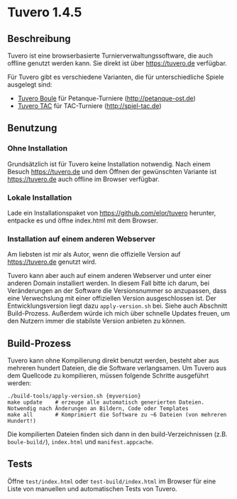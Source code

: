 # Tuvero 1.4.5

## Beschreibung

Tuvero ist eine browserbasierte Turnierverwaltungssoftware, die auch offline genutzt werden kann. Sie direkt ist über <https://tuvero.de> verfügbar.

Für Tuvero gibt es verschiedene Varianten, die für unterschiedliche Spiele ausgelegt sind:

* [Tuvero Boule](https://tuvero.de/boule) für Petanque-Turniere (<http://petanque-ost.de>)
* [Tuvero TAC](https://tuvero.de/tac) für TAC-Turniere (<http://spiel-tac.de>)

## Benutzung

### Ohne Installation

Grundsätzlich ist für Tuvero keine Installation notwendig. Nach einem Besuch <https://tuvero.de> und dem Öffnen der gewünschten Variante ist <https://tuvero.de> auch offline im Browser verfügbar.

### Lokale Installation

Lade ein Installationspaket von <https://github.com/elor/tuvero> herunter, entpacke es und öffne index.html mit dem Browser.

### Installation auf einem anderen Webserver

Am liebsten ist mir als Autor, wenn die offizielle Version auf <https://tuvero.de> genutzt wird.

Tuvero kann aber auch auf einem anderen Webserver und unter einer anderen Domain installiert werden.
In diesem Fall bitte ich darum, bei Veränderungen an der Software die Versionsnummer so anzupassen, dass eine Verwechslung mit einer offiziellen Version ausgeschlossen ist.
Der Entwicklungsversion liegt dazu `apply-version.sh` bei.
Siehe auch Abschnitt Build-Prozess.
Außerdem würde ich mich über schnelle Updates freuen, um den Nutzern immer die stabilste Version anbieten zu können.

## Build-Prozess

Tuvero kann ohne Kompilierung direkt benutzt werden, besteht aber aus mehreren hundert Dateien, die die Software verlangsamen.
Um Tuvero aus dem Quellcode zu kompilieren, müssen folgende Schritte ausgeführt werden:

    ./build-tools/apply-version.sh {myversion}
    make update    # erzeuge alle automatisch generierten Dateien. Notwendig nach Änderungen an Bildern, Code oder Templates
    make all       # Komprimiert die Software zu ~6 Dateien (von mehreren Hundert!)

Die kompilierten Dateien finden sich dann in den build-Verzeichnissen (z.B. `boule-build/`), `index.html` und `manifest.appcache`.

## Tests

Öffne `test/index.html` oder `test-build/index.html` im Browser für eine Liste von manuellen und automatischen Tests von Tuvero.
